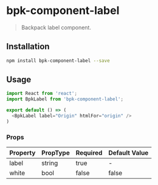 # bpk-component-label

> Backpack label component.

## Installation

```sh
npm install bpk-component-label --save
```

## Usage

```js
import React from 'react';
import BpkLabel from 'bpk-component-label';

export default () => (
  <BpkLabel label="Origin" htmlFor="origin" />
)
```

### Props

| Property  | PropType | Required | Default Value |
| --------- | -------- | -------- | ------------- |
| label     | string   | true     | -             |
| white     | bool     | false    | false         |
